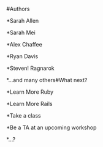 #Authors


*Sarah Allen


*Sarah Mei


*Alex Chaffee


*Ryan Davis


*Steven! Ragnarok


*...and many others#What next?


*Learn More Ruby


*Learn More Rails


*Take a class


*Be a TA at an upcoming workshop


*...?